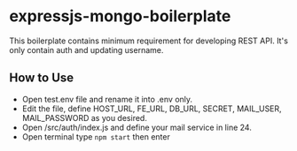 # expressjs-mongo-boilerplate

This boilerplate contains minimum requirement for developing REST API. It's only contain auth and updating username.

## How to Use

- Open test.env file and rename it into .env only.
- Edit the file, define HOST_URL, FE_URL, DB_URL, SECRET, MAIL_USER, MAIL_PASSWORD as you desired.
- Open /src/auth/index.js and define your mail service in line 24.
- Open terminal type `npm start` then enter
